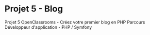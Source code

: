 # Projet 5 - Blog
Projet 5 OpenClassrooms - Créez votre premier blog en PHP
Parcours Développeur d'application - PHP / Symfony
